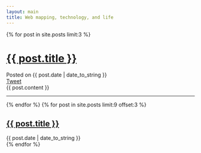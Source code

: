 ```yaml
---
layout: main
title: Web mapping, technology, and life
---
```


{% for post in site.posts limit:3 %}
  <div class="span12 post">
    <h1>
      <a href="{{ BASE_PATH }}{{ post.url }}">
        {{ post.title }}
      </a>
    </h1>
    <span class="meta">
      Posted on {{ post.date | date_to_string }}
    </span>
    <div class="tw_button">
      <a href="https://twitter.com/share" class="twitter-share-button" data-via="nateirwin">Tweet</a>
    </div>
    {{ post.content }}
    <hr>
  </div>
{% endfor %}
{% for post in site.posts limit:9 offset:3 %}
  <div class="span4">
    <h2>
      <a href="{{ post.url }}">
        {{ post.title }}
      </a>
    </h2>
    <span class="meta">
      {{ post.date | date_to_string }}
    </span>
  </div>
{% endfor %}
